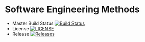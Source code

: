 # Software Engineering Methods
- Master Build Status [![Build Status](https://travis-ci.com/Luke270601/SEM.svg?branch=master)](https://travis-ci.com/Luke270601/SEM)
- License [![LICENSE](https://img.shields.io/github/license/Luke270601/sem.svg?style=flat-square)](https://github.com/Luke270601/sem/blob/master/LICENSE)
- Release [![Releases](https://img.shields.io/github/release/Luke270601/sem/all.svg?style=flat-square)](https://github.com/Luke270601/sem/releases)